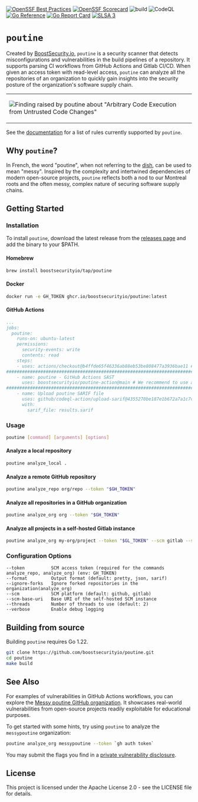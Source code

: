 [![OpenSSF Best Practices](https://www.bestpractices.dev/projects/8787/badge)](https://www.bestpractices.dev/projects/8787)
[![OpenSSF Scorecard](https://api.securityscorecards.dev/projects/github.com/boostsecurityio/poutine/badge)](https://securityscorecards.dev/viewer/?uri=github.com/boostsecurityio/poutine)
![build](https://github.com/boostsecurityio/poutine/actions/workflows/build_test.yml/badge.svg)
![CodeQL](https://github.com/boostsecurityio/poutine/actions/workflows/codeql.yml/badge.svg)
[![Go Reference](https://pkg.go.dev/badge/github.com/boostsecurityio/poutine/v4.svg)](https://pkg.go.dev/github.com/boostsecurityio/poutine)
[![Go Report Card](https://goreportcard.com/badge/github.com/boostsecurityio/poutine)](https://goreportcard.com/report/github.com/boostsecurityio/poutine)
[![SLSA 3](https://slsa.dev/images/gh-badge-level3.svg)](https://slsa.dev)

# `poutine`

Created by [BoostSecurity.io](https://boostsecurity.io), `poutine` is a security scanner that detects misconfigurations and vulnerabilities in the build pipelines of a repository. It supports parsing CI workflows from GitHub Actions and Gitlab CI/CD. When given an access token with read-level access, `poutine` can analyze all the repositories of an organization to quickly gain insights into the security posture of the organization's software supply chain.

<table>
<td>

![Finding raised by poutine about "Arbitrary Code Execution from Untrusted Code Changes"](https://github.com/boostsecurityio/poutine/assets/172889/ca031a4f-afd8-4e3f-9e66-a2502bd0379b)

</td>
</table>

See the [documentation](docs/content/en/rules) for a list of rules currently supported by `poutine`.

## Why `poutine`?

In French, the word "poutine", when not referring to the [dish](https://en.wikipedia.org/wiki/Poutine), can be used to mean "messy". Inspired by the complexity and intertwined dependencies of modern open-source projects, `poutine` reflects both a nod to our Montreal roots and the often messy, complex nature of securing software supply chains. 

## Getting Started

### Installation

To install `poutine`, download the latest release from the [releases page](https://github.com/boostsecurityio/poutine/releases) and add the binary to your $PATH. 

<!-- TODO: cosign verify instructions? -->

#### Homebrew
``` bash
brew install boostsecurityio/tap/poutine
```

#### Docker
``` bash
docker run -e GH_TOKEN ghcr.io/boostsecurityio/poutine:latest
```

#### GitHub Actions
```yaml
...
jobs:
  poutine:
    runs-on: ubuntu-latest
    permissions:
      security-events: write
      contents: read
    steps:
    - uses: actions/checkout@b4ffde65f46336ab88eb53be808477a3936bae11 # v4.1.1
#################################################################################################
    - name: poutine - GitHub Actions SAST
      uses: boostsecurityio/poutine-action@main # We recommend to use a tagged version and pin it
#################################################################################################
    - name: Upload poutine SARIF file
      uses: github/codeql-action/upload-sarif@4355270be187e1b672a7a1c7c7bae5afdc1ab94a # v3.24.10
      with:
        sarif_file: results.sarif
```

### Usage
``` bash
poutine [command] [arguments] [options]
```

#### Analyze a local repository

``` bash
poutine analyze_local .
```

#### Analyze a remote GitHub repository

```bash
poutine analyze_repo org/repo --token "$GH_TOKEN"
```

#### Analyze all repositories in a GitHub organization

```bash
poutine analyze_org org --token "$GH_TOKEN"
```


#### Analyze all projects in a self-hosted Gitlab instance

``` bash
poutine analyze_org my-org/project --token "$GL_TOKEN" --scm gitlab --scm-base-uri https://gitlab.example.com
```

### Configuration Options

``` 
--token          SCM access token (required for the commands analyze_repo, analyze_org) (env: GH_TOKEN)
--format         Output format (default: pretty, json, sarif)
--ignore-forks   Ignore forked repositories in the organization(analyze_org)
--scm            SCM platform (default: github, gitlab)
--scm-base-uri   Base URI of the self-hosted SCM instance
--threads        Number of threads to use (default: 2)
--verbose        Enable debug logging
```

## Building from source

Building `poutine` requires Go 1.22.

```bash
git clone https://github.com/boostsecurityio/poutine.git
cd poutine
make build
```

## See Also 

For examples of vulnerabilities in GitHub Actions workflows, you can explore the [Messy poutine GitHub organization](https://github.com/messypoutine). It showcases real-world vulnerabilities from open-source projects readily exploitable for educational purposes. 

To get started with some hints, try using `poutine` to analyze the `messypoutine` organization:
``` bash
poutine analyze_org messypoutine --token `gh auth token`
```

You may submit the flags you find in a [private vulnerability disclosure](https://github.com/messypoutine/.github/security/advisories/new).

## License

This project is licensed under the Apache License 2.0 - see the LICENSE file for details.
